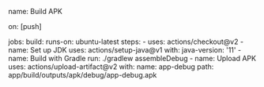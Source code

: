name: Build APK

on: [push]

jobs:
  build:
    runs-on: ubuntu-latest
    steps:
    - uses: actions/checkout@v2
    - name: Set up JDK
      uses: actions/setup-java@v1
      with:
        java-version: '11'
    - name: Build with Gradle
      run: ./gradlew assembleDebug
    - name: Upload APK
      uses: actions/upload-artifact@v2
      with:
        name: app-debug
        path: app/build/outputs/apk/debug/app-debug.apk
